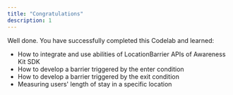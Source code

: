 ```yaml
---
title: "Congratulations"
description: 1
---
```


<p>Well done. You have successfully completed this Codelab and learned:</p>
<ul>
<li>How to integrate and use abilities of LocationBarrier APIs of Awareness Kit SDK</li>
<li>How to develop a barrier triggered by the enter condition</li>
<li>How to develop a barrier triggered by the exit condition</li>
<li>Measuring users' length of stay in a specific location</li>
</ul>
